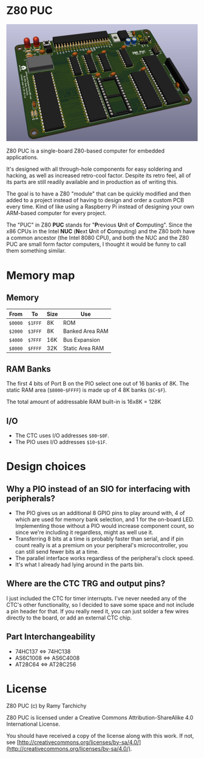 # Z80 PUC

![Screenshot](/img/screenshot_3d_00.png)

Z80 PUC is a single-board Z80-based computer for embedded applications.

It's designed with all through-hole components for easy soldering and hacking,
as well as increased retro-cool factor. Despite its retro feel, all of its parts
are still readily available and in production as of writing this.

The goal is to have a Z80 "module" that can be quickly modified and then added
to a project instead of having to design and order a custom PCB every time.
Kind of like using a Raspberry Pi instead of designing your own ARM-based
computer for every project.

The "PUC" in Z80 **PUC** stands for "**P**revious **U**nit of **C**omputing".
Since the x86 CPUs in the Intel **NUC** (**N**ext **U**nit of **C**omputing) and
the Z80 both have a common ancestor (the Intel 8080 CPU), and both the NUC and
the Z80 PUC are small form factor computers, I thought it would be funny to call
them something similar.

# Memory map

## Memory

| From    | To      | Size | Use             |
|---------|---------|------|-----------------|
| `$0000` | `$1FFF` | 8K   | ROM             |
| `$2000` | `$3FFF` | 8K   | Banked Area RAM |
| `$4000` | `$7FFF` | 16K  | Bus Expansion   |
| `$8000` | `$FFFF` | 32K  | Static Area RAM |

## RAM Banks

The first 4 bits of Port B on the PIO select one out of 16 banks of 8K. The
static RAM area (`$8000`-`$FFFF`) is made up of 4 8K banks (`$C`-`$F`).

The total amount of addressable RAM built-in is 16x8K = 128K

## I/O

- The CTC uses I/O addresses `$00`-`$0F`.
- The PIO uses I/O addresses `$10`-`$1F`.

# Design choices

## Why a PIO instead of an SIO for interfacing with peripherals?

- The PIO gives us an additional 8 GPIO pins to play around with, 4 of which are
used for memory bank selection, and 1 for the on-board LED. Implementing those
without a PIO would increase component count, so since we're including it
regardless, might as well use it.
- Transferring 8 bits at a time is probably faster than serial, and if pin count
really is at a premium on your peripheral's microcontroller, you can still send
fewer bits at a time.
- The parallel interface works regardless of the peripheral's clock speed.
- It's what I already had lying around in the parts bin.

## Where are the CTC TRG and output pins?

I just included the CTC for timer interrupts. I've never needed any of the CTC's
other functionality, so I decided to save some space and not include a pin
header for that. If you really need it, you can just solder a few wires directly
to the board, or add an external CTC chip.

## Part Interchangeability

- 74HC137 <=> 74HC138
- AS6C1008 <=> AS6C4008
- AT28C64 <=> AT28C256

# License

Z80 PUC (c) by Ramy Tarchichy

Z80 PUC is licensed under a
Creative Commons Attribution-ShareAlike 4.0 International License.

You should have received a copy of the license along with this
work. If not, see [http://creativecommons.org/licenses/by-sa/4.0/](http://creativecommons.org/licenses/by-sa/4.0/).

